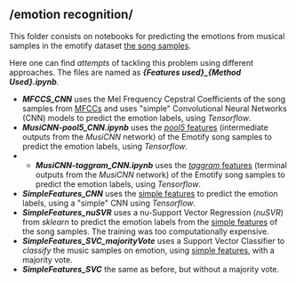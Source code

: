 ## /emotion recognition/

This folder consists on notebooks for predicting the emotions from musical samples in the emotify dataset [the song samples](../data/emotifymusic/).

Here one can find *attempts* of tackling this problem using different approaches. The files are named as ***{Features used}_{Method Used}.ipynb***.

- ***MFCCS_CNN*** uses the Mel Frequency Cepstral Coefficients of the song samples from [MFCCs](../preprocessing/MFCCs) and uses "simple" Convolutional Neural Networks (CNN) models to predict the emotion labels, using *Tensorflow*.
- ***MusiCNN-pool5_CNN.ipynb*** uses the [*pool5* features](../preprocessing/) (intermediate outputs from the *MusiCNN* network) of the Emotify song samples to predict the emotion labels, using *Tensorflow*.
- - ***MusiCNN-taggram_CNN.ipynb*** uses the [*taggram* features](../preprocessing/) (terminal outputs from the *MusiCNN* network) of the Emotify song samples to predict the emotion labels, using *Tensorflow*.
- ***SimpleFeatures_CNN*** uses the [simple features](../preprocessing/) to predict the emotion labels, using a "simple" CNN using *Tensorflow*.
- ***SimpleFeatures_nuSVR*** uses a nu-Support Vector Regression (*nuSVR*) from *sklearn* to predict the emotion labels from the [simple features](../preprocessing/) of the song samples. The training was too computationally expensive.
- ***SimpleFeatures_SVC_majorityVote*** uses a Support Vector Classifier to *classify* the music samples on emotion, using [simple features](../preprocessing/), with a majority vote.
- ***SimpleFeatures_SVC*** the same as before, but without a majority vote.
